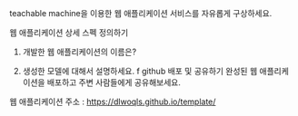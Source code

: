 teachable machine을 이용한 웹 애플리케이션 서비스를 자유롭게 구상하세요.

웹 애플리케이션 상세 스펙 정의하기

1. 개발한 웹 애플리케이션의 이름은?

2. 생성한 모델에 대해서 설명하세요.
   f
   github 배포 및 공유하기
   완성된 웹 애플리케이션을 배포하고 주변 사람들에게 공유해보세요.

웹 애플리케이션 주소 : https://dlwoqls.github.io/template/
